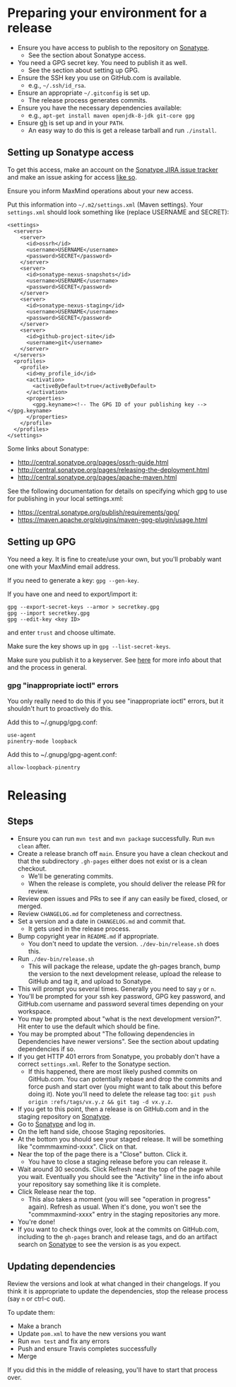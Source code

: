 # Preparing your environment for a release

- Ensure you have access to publish to the repository on
  [Sonatype](https://oss.sonatype.org).
  - See the section about Sonatype access.
- You need a GPG secret key. You need to publish it as well.
  - See the section about setting up GPG.
- Ensure the SSH key you use on GitHub.com is available.
  - e.g., `~/.ssh/id_rsa`.
- Ensure an appropriate `~/.gitconfig` is set up.
  - The release process generates commits.
- Ensure you have the necessary dependencies available:
  - e.g., `apt-get install maven openjdk-8-jdk git-core gpg`
- Ensure [gh](https://github.com/cli/cli) is set up and in your
  `PATH`.
  - An easy way to do this is get a release tarball and run `./install`.

## Setting up Sonatype access

To get this access, make an account on the [Sonatype JIRA issue
tracker](https://issues.sonatype.org/) and make an issue asking for access
[like so](https://issues.sonatype.org/browse/OSSRH-34414).

Ensure you inform MaxMind operations about your new access.

Put this information into `~/.m2/settings.xml` (Maven settings). Your
`settings.xml` should look something like (replace USERNAME and SECRET):

    <settings>
      <servers>
        <server>
          <id>ossrh</id>
          <username>USERNAME</username>
          <password>SECRET</password>
        </server>
        <server>
          <id>sonatype-nexus-snapshots</id>
          <username>USERNAME</username>
          <password>SECRET</password>
        </server>
        <server>
          <id>sonatype-nexus-staging</id>
          <username>USERNAME</username>
          <password>SECRET</password>
        </server>
        <server>
          <id>github-project-site</id>
          <username>git</username>
        </server>
      </servers>
      <profiles>
        <profile>
          <id>my_profile_id</id>
          <activation>
            <activeByDefault>true</activeByDefault>
          </activation>
          <properties>
            <gpg.keyname><!-- The GPG ID of your publishing key --></gpg.keyname>
          </properties>
        </profile>
      </profiles>
    </settings>

Some links about Sonatype:

* http://central.sonatype.org/pages/ossrh-guide.html
* http://central.sonatype.org/pages/releasing-the-deployment.html
* http://central.sonatype.org/pages/apache-maven.html

See the following documentation for details on specifying which gpg to use for
publishing in your local settings.xml:

* https://central.sonatype.org/publish/requirements/gpg/
* https://maven.apache.org/plugins/maven-gpg-plugin/usage.html

## Setting up GPG

You need a key. It is fine to create/use your own, but you'll probably want
one with your MaxMind email address.

If you need to generate a key: `gpg --gen-key`.

If you have one and need to export/import it:

    gpg --export-secret-keys --armor > secretkey.gpg
    gpg --import secretkey.gpg
    gpg --edit-key <key ID>

and enter `trust` and choose ultimate.

Make sure the key shows up in `gpg --list-secret-keys`.

Make sure you publish it to a keyserver. See
[here](http://central.sonatype.org/pages/working-with-pgp-signatures.html)
for more info about that and the process in general.

### gpg "inappropriate ioctl" errors

You only really need to do this if you see "inappropriate ioctl" errors,
but it shouldn't hurt to proactively do this.

Add this to ~/.gnupg/gpg.conf:

    use-agent
    pinentry-mode loopback

Add this to ~/.gnupg/gpg-agent.conf:

    allow-loopback-pinentry

# Releasing

## Steps

- Ensure you can run `mvn test` and `mvn package` successfully. Run
  `mvn clean` after.
- Create a release branch off `main`. Ensure you have a clean checkout and that
  the subdirectory `.gh-pages` either does not exist or is a clean checkout.
  - We'll be generating commits.
  - When the release is complete, you should deliver the release PR for review.
- Review open issues and PRs to see if any can easily be fixed, closed, or
  merged.
- Review `CHANGELOG.md` for completeness and correctness.
- Set a version and a date in `CHANGELOG.md` and commit that.
  - It gets used in the release process.
- Bump copyright year in `README.md` if appropriate.
  - You don't need to update the version. `./dev-bin/release.sh` does this.
- Run `./dev-bin/release.sh`
  - This will package the release, update the gh-pages branch, bump the
    version to the next development release, upload the release to GitHub
    and tag it, and upload to Sonatype.
- This will prompt you several times. Generally you need to say `y` or `n`.
- You'll be prompted for your ssh key password, GPG key password, and
  GitHub.com username and password several times depending on your
  workspace.
- You may be prompted about "what is the next development version?". Hit
  enter to use the default which should be fine.
- You may be prompted about "The following dependencies in Dependencies
  have newer versions". See the section about updating dependencies if so.
- If you get HTTP 401 errors from Sonatype, you probably don't have a
  correct `settings.xml`. Refer to the Sonatype section.
  - If this happened, there are most likely pushed commits on GitHub.com.
    You can potentially rebase and drop the commits and force push and
    start over (you might want to talk about this before doing it). Note
    you'll need to delete the release tag too:
    `git push origin :refs/tags/vx.y.z && git tag -d vx.y.z`.
- If you get to this point, then a release is on GitHub.com and in the
  staging repository on [Sonatype](https://oss.sonatype.org).
- Go to [Sonatype](https://oss.sonatype.org) and log in.
- On the left hand side, choose Staging repositories.
- At the bottom you should see your staged release. It will be something
  like "commmaxmind-xxxx". Click on that.
- Near the top of the page there is a "Close" button. Click it.
  - You have to close a staging release before you can release it.
- Wait around 30 seconds. Click Refresh near the top of the page while
  you wait. Eventually you should see the "Activity" line in the info
  about your repository say something like it is complete.
- Click Release near the top.
  - This also takes a moment (you will see "operation in progress" again).
    Refresh as usual. When it's done, you won't see the "commmaxmind-xxxx"
    entry in the staging repositories any more.
- You're done!
- If you want to check things over, look at the commits on GitHub.com,
  including to the `gh-pages` branch and release tags, and do an artifact
  search on [Sonatype](https://oss.sonatype.org) to see the version is as
  you expect.

## Updating dependencies

Review the versions and look at what changed in their changelogs. If you
think it is appropriate to update the dependencies, stop the release
process (say `n` or ctrl-c out).

To update them:

- Make a branch
- Update `pom.xml` to have the new versions you want
- Run `mvn test` and fix any errors
- Push and ensure Travis completes successfully
- Merge

If you did this in the middle of releasing, you'll have to start that
process over.
